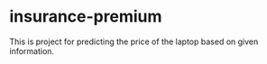 # insurance-premium
This is project for predicting the price of the laptop based on given information.
